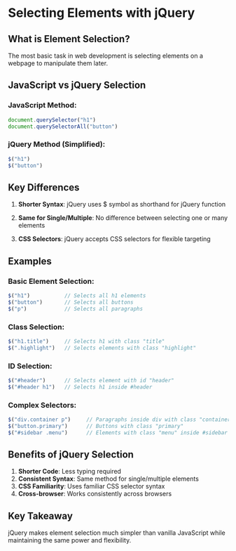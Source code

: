 # Selecting Elements with jQuery

## What is Element Selection?
The most basic task in web development is 
selecting elements on a webpage to manipulate 
them later.

## JavaScript vs jQuery Selection

### JavaScript Method:
```javascript
document.querySelector("h1")
document.querySelectorAll("button")
```

### jQuery Method (Simplified):
```javascript
$("h1")
$("button")
```

## Key Differences

1. **Shorter Syntax**: jQuery uses $ symbol as 
shorthand for jQuery function

2. **Same for Single/Multiple**: No difference 
between selecting one or many elements

3. **CSS Selectors**: jQuery accepts CSS selectors 
for flexible targeting

## Examples

### Basic Element Selection:
```javascript
$("h1")           // Selects all h1 elements
$("button")       // Selects all buttons
$("p")            // Selects all paragraphs
```

### Class Selection:
```javascript
$("h1.title")     // Selects h1 with class "title"
$(".highlight")   // Selects elements with class "highlight"
```

### ID Selection:
```javascript
$("#header")      // Selects element with id "header"
$("#header h1")   // Selects h1 inside #header
```

### Complex Selectors:
```javascript
$("div.container p")     // Paragraphs inside div with class "container"
$("button.primary")      // Buttons with class "primary"
$("#sidebar .menu")      // Elements with class "menu" inside #sidebar
```

## Benefits of jQuery Selection

1. **Shorter Code**: Less typing required
2. **Consistent Syntax**: Same method for single/multiple elements
3. **CSS Familiarity**: Uses familiar CSS selector syntax
4. **Cross-browser**: Works consistently across browsers

## Key Takeaway
jQuery makes element selection much simpler 
than vanilla JavaScript while maintaining 
the same power and flexibility.
